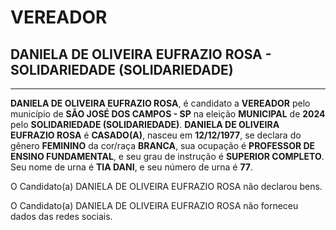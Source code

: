 # VEREADOR
## DANIELA DE OLIVEIRA EUFRAZIO ROSA - SOLIDARIEDADE (SOLIDARIEDADE)
---
**DANIELA DE OLIVEIRA EUFRAZIO ROSA**, é candidato a **VEREADOR** pelo município de **SÃO JOSÉ DOS CAMPOS - SP** na eleição **MUNICIPAL** de **2024** pelo **SOLIDARIEDADE (SOLIDARIEDADE)**.
**DANIELA DE OLIVEIRA EUFRAZIO ROSA** é **CASADO(A)**, nasceu em **12/12/1977**, se declara do gênero **FEMININO** da cor/raça **BRANCA**, sua ocupação é **PROFESSOR DE ENSINO FUNDAMENTAL**, e seu grau de instrução é **SUPERIOR COMPLETO**.
Seu nome de urna é **TIA DANI**, e seu número de urna é **77**.

O Candidato(a) DANIELA DE OLIVEIRA EUFRAZIO ROSA não declarou bens.


O Candidato(a) DANIELA DE OLIVEIRA EUFRAZIO ROSA não forneceu dados das redes sociais.